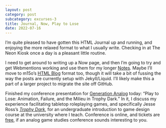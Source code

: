 ```yaml
---
layout: post
category: post
subcategory: excurses-3
title: Journal, Now, Play to Lose
date: 2022-07-16
---
```


I’m quite pleased to have gotten this HTML Journal up and running, and enjoying the more relaxed format to what I usually write. Checking in at The Neon Kiosk once a day is a pleasant little routine.

I need to get around to writing up a Now page, and then I’m going to try and get Webmentions working and use them for my longer [Notes](/blog). Maybe I’ll move to m15o’s [HTML Blog](https://blog.miso.town/) format too, though it will take a bit of fussing the way the posts are currently setup with Jekyll/Liquid. I’ll likely make this a part of a larger project to migrate the site off GitHub.

Finished my conference presentation for [Generation Analog](https://analoggamestudies.org/generation-analog-2022/) today: “Play to Lose: Animation, Failure, and the Milieu in Trophy Dark.” In it, I discuss my experience facilitating tabletop roleplaying games, and specifically Jesse Ross’s [*Trophy Dark*](https://trophyrpg.com/), for an undergraduate introduction to game design course at the university where I teach. Conference is online, and tickets are [free](https://www.game-in-lab.org/), if an analog game studies conference sounds interesting to you.
